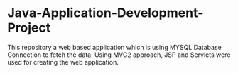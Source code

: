 # Java-Application-Development-Project
This repository a web based application which is using MYSQL Database Connection to fetch the data. Using MVC2 approach, JSP and Servlets were used for creating the web application.
